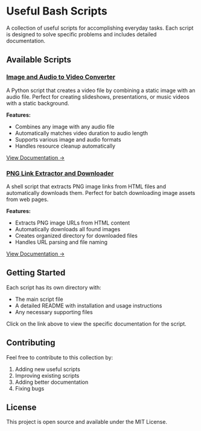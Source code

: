 # Useful Bash Scripts

A collection of useful scripts for accomplishing everyday tasks. Each script is designed to solve specific problems and includes detailed documentation.

## Available Scripts

### [Image and Audio to Video Converter](create_movie_from_and_image_and_audio/README.md)

A Python script that creates a video file by combining a static image with an audio file. Perfect for creating slideshows, presentations, or music videos with a static background.

**Features:**

- Combines any image with any audio file
- Automatically matches video duration to audio length
- Supports various image and audio formats
- Handles resource cleanup automatically

[View Documentation →](create_movie_from_and_image_and_audio/README.md)

### [PNG Link Extractor and Downloader](extract_png_links_and_download_them/README.md)

A shell script that extracts PNG image links from HTML files and automatically downloads them. Perfect for batch downloading image assets from web pages.

**Features:**

- Extracts PNG image URLs from HTML content
- Automatically downloads all found images
- Creates organized directory for downloaded files
- Handles URL parsing and file naming

[View Documentation →](extract_png_links_and_download_them/README.md)

## Getting Started

Each script has its own directory with:

- The main script file
- A detailed README with installation and usage instructions
- Any necessary supporting files

Click on the link above to view the specific documentation for the script.

## Contributing

Feel free to contribute to this collection by:

1. Adding new useful scripts
2. Improving existing scripts
3. Adding better documentation
4. Fixing bugs

## License

This project is open source and available under the MIT License.
